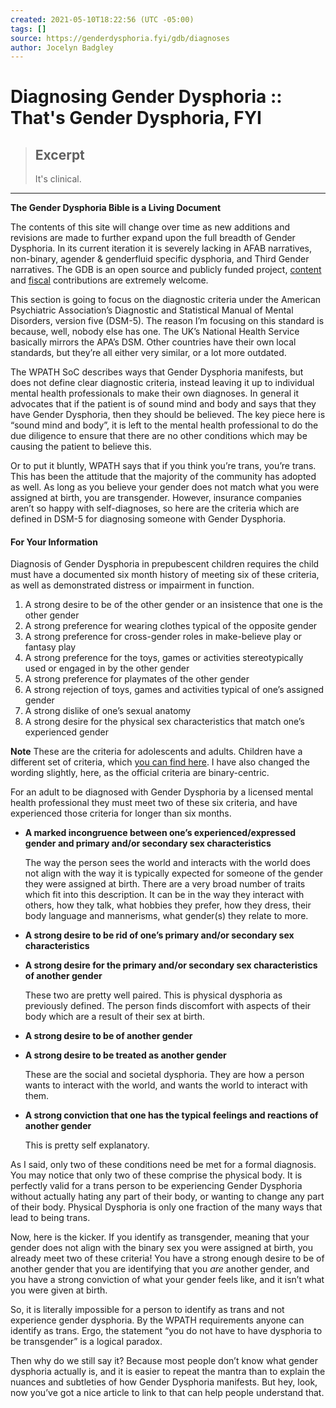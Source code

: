 ```yaml
---
created: 2021-05-10T18:22:56 (UTC -05:00)
tags: []
source: https://genderdysphoria.fyi/gdb/diagnoses
author: Jocelyn Badgley
---
```


# Diagnosing Gender Dysphoria :: That's Gender Dysphoria, FYI

> ## Excerpt
> It's clinical.

---
**The Gender Dysphoria Bible is a Living Document**

The contents of this site will change over time as new additions and revisions are made to further expand upon the full breadth of Gender Dysphoria. In its current iteration it is severely lacking in AFAB narratives, non-binary, agender & genderfluid specific dysphoria, and Third Gender narratives. The GDB is an open source and publicly funded project, [content](https://github.com/GenderDysphoria/GenderDysphoria.fyi) and [fiscal](https://patreon.com/curvyandtrans) contributions are extremely welcome.

This section is going to focus on the diagnostic criteria under the American Psychiatric Association’s Diagnostic and Statistical Manual of Mental Disorders, version five (DSM-5). The reason I’m focusing on this standard is because, well, nobody else has one. The UK’s National Health Service basically mirrors the APA’s DSM. Other countries have their own local standards, but they’re all either very similar, or a lot more outdated.

The WPATH SoC describes ways that Gender Dysphoria manifests, but does not define clear diagnostic criteria, instead leaving it up to individual mental health professionals to make their own diagnoses. In general it advocates that if the patient is of sound mind and body and says that they have Gender Dysphoria, then they should be believed. The key piece here is “sound mind and body”, it is left to the mental health professional to do the due diligence to ensure that there are no other conditions which may be causing the patient to believe this.

Or to put it bluntly, WPATH says that if you think you’re trans, you’re trans. This has been the attitude that the majority of the community has adopted as well. As long as you believe your gender does not match what you were assigned at birth, you are transgender. However, insurance companies aren’t so happy with self-diagnoses, so here are the criteria which are defined in DSM-5 for diagnosing someone with Gender Dysphoria.

#### For Your Information

Diagnosis of Gender Dysphoria in prepubescent children requires the child must have a documented six month history of meeting six of these criteria, as well as demonstrated distress or impairment in function.

1.  A strong desire to be of the other gender or an insistence that one is the other gender
2.  A strong preference for wearing clothes typical of the opposite gender
3.  A strong preference for cross-gender roles in make-believe play or fantasy play
4.  A strong preference for the toys, games or activities stereotypically used or engaged in by the other gender
5.  A strong preference for playmates of the other gender
6.  A strong rejection of toys, games and activities typical of one’s assigned gender
7.  A strong dislike of one’s sexual anatomy
8.  A strong desire for the physical sex characteristics that match one’s experienced gender

**Note** These are the criteria for adolescents and adults. Children have a different set of criteria, which [you can find here](https://www.psychiatry.org/patients-families/gender-dysphoria/what-is-gender-dysphoria). I have also changed the wording slightly, here, as the official criteria are binary-centric.

For an adult to be diagnosed with Gender Dysphoria by a licensed mental health professional they must meet two of these six criteria, and have experienced those criteria for longer than six months.

-   **A marked incongruence between one’s experienced/expressed gender and primary and/or secondary sex characteristics**
    
    The way the person sees the world and interacts with the world does not align with the way it is typically expected for someone of the gender they were assigned at birth. There are a very broad number of traits which fit into this description. It can be in the way they interact with others, how they talk, what hobbies they prefer, how they dress, their body language and mannerisms, what gender(s) they relate to more.
    
-   **A strong desire to be rid of one’s primary and/or secondary sex characteristics**
    
-   **A strong desire for the primary and/or secondary sex characteristics of another gender**
    
    These two are pretty well paired. This is physical dysphoria as previously defined. The person finds discomfort with aspects of their body which are a result of their sex at birth.
    
-   **A strong desire to be of another gender**
    
-   **A strong desire to be treated as another gender**
    
    These are the social and societal dysphoria. They are how a person wants to interact with the world, and wants the world to interact with them.
    
-   **A strong conviction that one has the typical feelings and reactions of another gender**
    
    This is pretty self explanatory.
    

As I said, only two of these conditions need be met for a formal diagnosis. You may notice that only two of these comprise the physical body. It is perfectly valid for a trans person to be experiencing Gender Dysphoria without actually hating any part of their body, or wanting to change any part of their body. Physical Dysphoria is only one fraction of the many ways that lead to being trans.

Now, here is the kicker. If you identify as transgender, meaning that your gender does not align with the binary sex you were assigned at birth, you already meet two of these criteria! You have a strong enough desire to be of another gender that you are identifying that you _are_ another gender, and you have a strong conviction of what your gender feels like, and it isn’t what you were given at birth.

So, it is literally impossible for a person to identify as trans and not experience gender dysphoria. By the WPATH requirements anyone can identify as trans. Ergo, the statement “you do not have to have dysphoria to be transgender” is a logical paradox.

Then why do we still say it? Because most people don’t know what gender dysphoria actually is, and it is easier to repeat the mantra than to explain the nuances and subtleties of how Gender Dysphoria manifests. But hey, look, now you’ve got a nice article to link to that can help people understand that.
